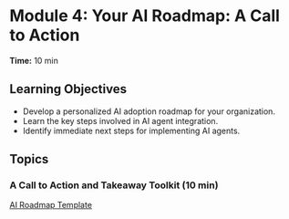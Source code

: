 # Module 4: Your AI Roadmap: A Call to Action

**Time:** 10 min

## Learning Objectives

*   Develop a personalized AI adoption roadmap for your organization.
*   Learn the key steps involved in AI agent integration.
*   Identify immediate next steps for implementing AI agents.

## Topics

### A Call to Action and Takeaway Toolkit (10 min)

[AI Roadmap Template](Resources/templates/ai-roadmap-template.md)
